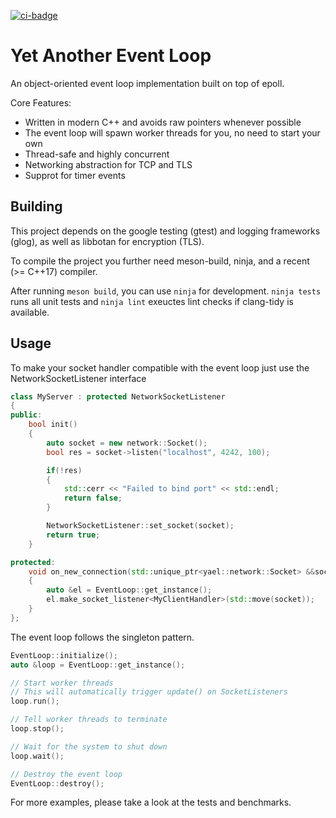 [![ci-badge](https://github.com/kaimast/yael/actions/workflows/ci.yml/badge.svg)](https://github.com/kaimast/yael/actions)

# Yet Another Event Loop
An object-oriented event loop implementation built on top of epoll.

Core Features:
* Written in modern C++ and avoids raw pointers whenever possible
* The event loop will spawn worker threads for you, no need to start your own
* Thread-safe and highly concurrent
* Networking abstraction for TCP and TLS
* Supprot for timer events

## Building
This project depends on the google testing (gtest)  and logging frameworks (glog), as well as libbotan for encryption (TLS).

To compile the project you further need meson-build, ninja, and a recent (>= C++17) compiler.

After running `meson build`, you can use `ninja` for development.
`ninja tests` runs all unit tests and `ninja lint` exeuctes lint checks if clang-tidy is available.

## Usage
To make your socket handler compatible with the event loop just use the NetworkSocketListener interface

```cpp
class MyServer : protected NetworkSocketListener
{
public:
    bool init()
    {
        auto socket = new network::Socket();
        bool res = socket->listen("localhost", 4242, 100);

        if(!res)
        {
            std::cerr << "Failed to bind port" << std::endl;
            return false;
        }

        NetworkSocketListener::set_socket(socket);
        return true;
    }

protected:
    void on_new_connection(std::unique_ptr<yael::network::Socket> &&socket) override
    {
        auto &el = EventLoop::get_instance();
        el.make_socket_listener<MyClientHandler>(std::move(socket));
    }
};
```

The event loop follows the singleton pattern.
```cpp
EventLoop::initialize();
auto &loop = EventLoop::get_instance();

// Start worker threads
// This will automatically trigger update() on SocketListeners 
loop.run();

// Tell worker threads to terminate
loop.stop();

// Wait for the system to shut down
loop.wait();

// Destroy the event loop
EventLoop::destroy();
```

For more examples, please take a look at the tests and benchmarks.
